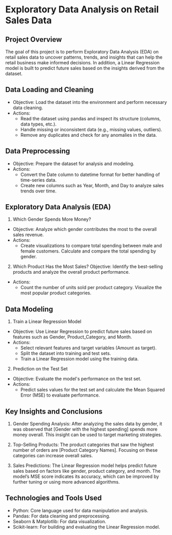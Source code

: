 # Exploratory Data Analysis on Retail Sales Data

## Project Overview
The goal of this project is to perform Exploratory Data Analysis (EDA) on retail sales data to uncover patterns, trends, and insights that can help the retail business make informed decisions. In addition, a Linear Regression model is built to predict future sales based on the insights derived from the dataset.

## Data Loading and Cleaning
+ Objective: Load the dataset into the environment and perform necessary data cleaning.
+ Actions:
  + Read the dataset using pandas and inspect its structure (columns, data types, etc.).
  + Handle missing or inconsistent data (e.g., missing values, outliers).
  + Remove any duplicates and check for any anomalies in the data.

## Data Preprocessing
+ Objective: Prepare the dataset for analysis and modeling.
+ Actions:
  + Convert the Date column to datetime format for better handling of time-series data.
  + Create new columns such as Year, Month, and Day to analyze sales trends over time.

## Exploratory Data Analysis (EDA)

1. Which Gender Spends More Money?
+ Objective: Analyze which gender contributes the most to the overall sales revenue.
+ Actions:
  + Create visualizations to compare total spending between male and female customers.
Calculate and compare the total spending by gender.

2. Which Product Has the Most Sales?
Objective: Identify the best-selling products and analyze the overall product performance.
+ Actions:
  + Count the number of units sold per product category.
Visualize the most popular product categories.

## Data Modeling
1. Train a Linear Regression Model
+ Objective: Use Linear Regression to predict future sales based on features such as Gender, Product_Category, and Month.
+ Actions:
  + Select relevant features and target variables (Amount as target).
  + Split the dataset into training and test sets.
  + Train a Linear Regression model using the training data.
2. Prediction on the Test Set
+ Objective: Evaluate the model's performance on the test set.
+ Actions:
  + Predict sales values for the test set and calculate the Mean Squared Error (MSE) to evaluate performance.

## Key Insights and Conclusions
1. Gender Spending Analysis: After analyzing the sales data by gender, it was observed that [Gender with the highest spending] spends more money overall. This insight can be used to target marketing strategies.

2. Top-Selling Products: The product categories that saw the highest number of orders are [Product Category Names]. Focusing on these categories can increase overall sales.

3. Sales Predictions: The Linear Regression model helps predict future sales based on factors like gender, product category, and month. The model’s MSE score indicates its accuracy, which can be improved by further tuning or using more advanced algorithms.

## Technologies and Tools Used
+ Python: Core language used for data manipulation and analysis.
+ Pandas: For data cleaning and preprocessing.
+ Seaborn & Matplotlib: For data visualization.
+ Scikit-learn: For building and evaluating the Linear Regression model.
